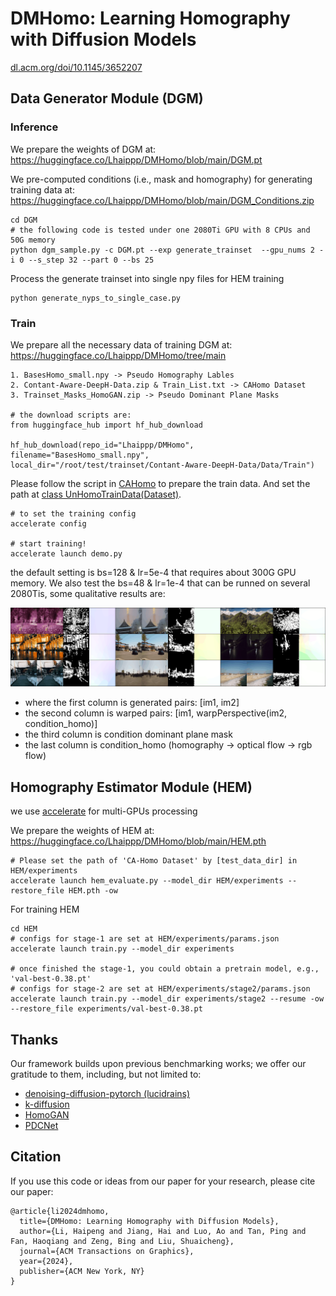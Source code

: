 # DMHomo: Learning Homography with Diffusion Models
[dl.acm.org/doi/10.1145/3652207](https://dl.acm.org/doi/10.1145/3652207)

## Data Generator Module (DGM)
### Inference
We prepare the weights of DGM at: https://huggingface.co/Lhaippp/DMHomo/blob/main/DGM.pt

We pre-computed conditions (i.e., mask and homography) for generating training data at: https://huggingface.co/Lhaippp/DMHomo/blob/main/DGM_Conditions.zip
```
cd DGM
# the following code is tested under one 2080Ti GPU with 8 CPUs and 50G memory
python dgm_sample.py -c DGM.pt --exp generate_trainset  --gpu_nums 2 -i 0 --s_step 32 --part 0 --bs 25
```
Process the generate trainset into single npy files for HEM training
```
python generate_nyps_to_single_case.py
```

### Train
We prepare all the necessary data of training DGM at: https://huggingface.co/Lhaippp/DMHomo/tree/main
```
1. BasesHomo_small.npy -> Pseudo Homography Lables
2. Contant-Aware-DeepH-Data.zip & Train_List.txt -> CAHomo Dataset
3. Trainset_Masks_HomoGAN.zip -> Pseudo Dominant Plane Masks

# the download scripts are: 
from huggingface_hub import hf_hub_download

hf_hub_download(repo_id="Lhaippp/DMHomo", filename="BasesHomo_small.npy", local_dir="/root/test/trainset/Contant-Aware-DeepH-Data/Data/Train")
```

Please follow the script in [CAHomo](https://github.com/JirongZhang/DeepHomography) to prepare the train data. And set the path at [class UnHomoTrainData(Dataset)](https://github.com/lhaippp/DMHomo/blob/1a4257fe2c34af9561c16459e59fbe8fb1aec5d2/DGM/denoising_diffusion_models/denoising_diffusion_pytorch.py#L1045).

```
# to set the training config
accelerate config

# start training!
accelerate launch demo.py
```

the default setting is bs=128 & lr=5e-4 that requires about 300G GPU memory. We also test the bs=48 & lr=1e-4 that can be runned on several 2080Tis, some qualitative results are:

![](58.gif "Magic Gardens")
- where the first column is generated pairs: [im1, im2]
- the second column is warped pairs: [im1, warpPerspective(im2, condition_homo)]
- the third column is condition dominant plane mask
- the last column is condition_homo (homography -> optical flow -> rgb flow)

## Homography Estimator Module (HEM)
we use [accelerate](https://huggingface.co/docs/accelerate/en/index) for multi-GPUs processing

We prepare the weights of HEM at: https://huggingface.co/Lhaippp/DMHomo/blob/main/HEM.pth
```
# Please set the path of 'CA-Homo Dataset' by [test_data_dir] in HEM/experiments
accelerate launch hem_evaluate.py --model_dir HEM/experiments --restore_file HEM.pth -ow
```

For training HEM
```
cd HEM
# configs for stage-1 are set at HEM/experiments/params.json
accelerate launch train.py --model_dir experiments

# once finished the stage-1, you could obtain a pretrain model, e.g., 'val-best-0.38.pt'
# configs for stage-2 are set at HEM/experiments/stage2/params.json
accelerate launch train.py --model_dir experiments/stage2 --resume -ow --restore_file experiments/val-best-0.38.pt
```

## Thanks
Our framework builds upon previous benchmarking works; we offer our gratitude to them, including, but not limited to:
- [denoising-diffusion-pytorch (lucidrains)](https://github.com/lucidrains/denoising-diffusion-pytorch)
- [k-diffusion](https://github.com/crowsonkb/k-diffusion)
- [HomoGAN](https://github.com/megvii-research/HomoGAN)
- [PDCNet](https://github.com/PruneTruong/DenseMatching)

## Citation
If you use this code or ideas from our paper for your research, please cite our paper:
```
@article{li2024dmhomo,
  title={DMHomo: Learning Homography with Diffusion Models},
  author={Li, Haipeng and Jiang, Hai and Luo, Ao and Tan, Ping and Fan, Haoqiang and Zeng, Bing and Liu, Shuaicheng},
  journal={ACM Transactions on Graphics},
  year={2024},
  publisher={ACM New York, NY}
}
```
